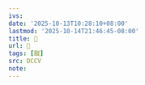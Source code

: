 ```yaml
---
ivs:
date: '2025-10-13T10:28:10+08:00'
lastmod: '2025-10-14T21:46:45-08:00'
title: 􁻕
url: 􁻕
tags: [蹤]
src: DCCV
note:
---
```

